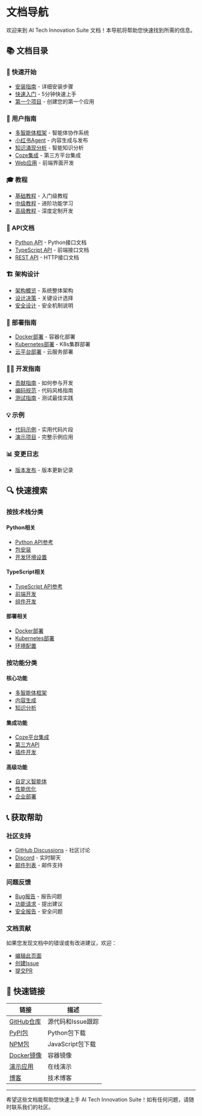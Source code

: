 # 文档导航

欢迎来到 AI Tech Innovation Suite 文档！本导航将帮助您快速找到所需的信息。

## 📚 文档目录

### 🚀 快速开始
- [安装指南](getting-started/installation.md) - 详细安装步骤
- [快速入门](getting-started/quick-start.md) - 5分钟快速上手
- [第一个项目](getting-started/first-project.md) - 创建您的第一个应用

### 📖 用户指南
- [多智能体框架](guides/multi-agent-framework/) - 智能体协作系统
- [小红书Agent](guides/xiaohongshu-agent/) - 内容生成与发布
- [知识涌现分析](guides/knowledge-emergence/) - 智能知识分析
- [Coze集成](guides/coze-integration/) - 第三方平台集成
- [Web应用](guides/web-app/) - 前端界面开发

### 🎓 教程
- [基础教程](tutorials/basic/) - 入门级教程
- [中级教程](tutorials/intermediate/) - 进阶功能学习
- [高级教程](tutorials/advanced/) - 深度定制开发

### 🔌 API文档
- [Python API](api/python/) - Python接口文档
- [TypeScript API](api/typescript/) - 前端接口文档
- [REST API](api/rest/) - HTTP接口文档

### 🏗️ 架构设计
- [架构概览](architecture/overview.md) - 系统整体架构
- [设计决策](architecture/design-decisions.md) - 关键设计选择
- [安全设计](architecture/security.md) - 安全机制说明

### 🚀 部署指南
- [Docker部署](deployment/docker/) - 容器化部署
- [Kubernetes部署](deployment/kubernetes/) - K8s集群部署
- [云平台部署](deployment/cloud/) - 云服务部署

### 👨‍💻 开发指南
- [贡献指南](development/contributing.md) - 如何参与开发
- [编码规范](development/coding-standards.md) - 代码风格指南
- [测试指南](development/testing.md) - 测试最佳实践

### 💡 示例
- [代码示例](examples/code/) - 实用代码片段
- [演示项目](examples/demos/) - 完整示例应用

### 📊 变更日志
- [版本发布](changelog/) - 版本更新记录

## 🔍 快速搜索

### 按技术栈分类

#### Python相关
- [Python API参考](api/python/)
- [包安装](getting-started/installation.md#python环境)
- [开发环境设置](development/contributing.md#环境设置)

#### TypeScript相关
- [TypeScript API参考](api/typescript/)
- [前端开发](guides/web-app/)
- [组件开发](guides/web-app/components/)

#### 部署相关
- [Docker部署](deployment/docker/)
- [Kubernetes部署](deployment/kubernetes/)
- [环境配置](deployment/)

### 按功能分类

#### 核心功能
- [多智能体框架](guides/multi-agent-framework/)
- [内容生成](guides/xiaohongshu-agent/)
- [知识分析](guides/knowledge-emergence/)

#### 集成功能
- [Coze平台集成](guides/coze-integration/)
- [第三方API](api/rest/)
- [插件开发](development/)

#### 高级功能
- [自定义智能体](tutorials/advanced/custom-agents)
- [性能优化](tutorials/advanced/performance)
- [企业部署](tutorials/advanced/enterprise)

## 📞 获取帮助

### 社区支持
- [GitHub Discussions](https://github.com/ai-tech-innovation/suite/discussions) - 社区讨论
- [Discord](https://discord.gg/ai-tech-suite) - 实时聊天
- [邮件列表](mailto:community@ai-tech-suite.org) - 邮件支持

### 问题反馈
- [Bug报告](https://github.com/ai-tech-innovation/suite/issues/new?template=bug_report.md) - 报告问题
- [功能请求](https://github.com/ai-tech-innovation/suite/issues/new?template=feature_request.md) - 提出建议
- [安全报告](mailto:security@ai-tech-suite.org) - 安全问题

### 文档贡献
如果您发现文档中的错误或有改进建议，欢迎：
- [编辑此页面](https://github.com/ai-tech-innovation/suite/edit/main/docs/README.md)
- [创建Issue](https://github.com/ai-tech-innovation/suite/issues/new)
- [提交PR](https://github.com/ai-tech-innovation/suite/compare)

## 🌟 快速链接

| 链接 | 描述 |
|------|------|
| [GitHub仓库](https://github.com/ai-tech-innovation/suite) | 源代码和Issue跟踪 |
| [PyPI包](https://pypi.org/project/ai-tech-innovation-suite/) | Python包下载 |
| [NPM包](https://www.npmjs.com/package/ai-tech-innovation-suite) | JavaScript包下载 |
| [Docker镜像](https://hub.docker.com/r/ai-tech-suite/suite) | 容器镜像 |
| [演示应用](https://demo.ai-tech-suite.org) | 在线演示 |
| [博客](https://blog.ai-tech-suite.org) | 技术博客 |

---

希望这些文档能帮助您快速上手 AI Tech Innovation Suite！如有任何问题，请随时联系我们的社区。
